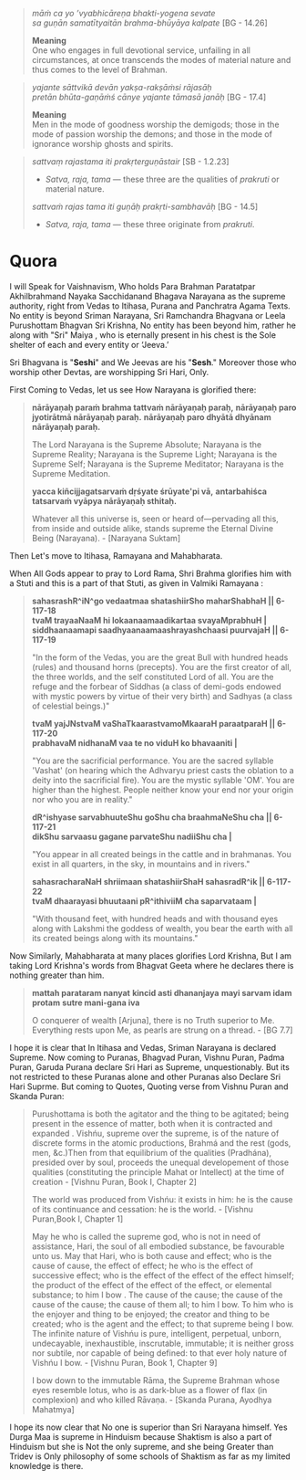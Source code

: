 > _māṁ ca yo ’vyabhicāreṇa bhakti-yogena sevate  
> sa guṇān samatītyaitān brahma-bhūyāya kalpate_ [BG - 14.26]
> 
> **Meaning**  
> One who engages in full devotional service, unfailing in all circumstances, at once transcends the modes of material nature and thus comes to the level of Brahman.

> _yajante sāttvikā devān yakṣa-rakṣāṁsi rājasāḥ  
> pretān bhūta-gaṇāṁś cānye yajante tāmasā janāḥ_ [BG - 17.4]
> 
> **Meaning**  
> Men in the mode of goodness worship the demigods; those in the mode of passion worship the demons; and those in the mode of ignorance worship ghosts and spirits.

> _sattvaṃ rajastama iti prakṛterguṇāstair_ [SB - 1.2.23]  
> - _Satva, raja, tama_ — these three are the qualities of _prakruti_ or material nature.
> 
> _sattvaṁ rajas tama iti guṇāḥ prakṛti-sambhavāḥ_ [BG - 14.5]  
> - _Satva, raja, tama_ — these three originate from _prakruti_.


# Quora
I will Speak for Vaishnavism, Who holds Para Brahman Paratatpar Akhilbrahmand Nayaka Sacchidanand Bhagava Narayana as the supreme authority, right from Vedas to Itihasa, Purana and Panchratra Agama Texts. No entity is beyond Sriman Narayana, Sri Ramchandra Bhagvana or Leela Purushottam Bhagvan Sri Krishna, No entity has been beyond him, rather he along with "Sri" Maiya , who is eternally present in his chest is the Sole shelter of each and every entity or ‘Jeeva.’

Sri Bhagvana is "**Seshi**" and We Jeevas are his "**Sesh**." Moreover those who worship other Devtas, are worshipping Sri Hari, Only.

First Coming to Vedas, let us see How Narayana is glorified there:

> **nārāyaṇaḥ paraṁ brahma tattvaṁ nārāyaṇaḥ paraḥ,**
> **nārāyaṇaḥ paro jyotirātmā nārāyaṇaḥ paraḥ.**
> **nārāyaṇaḥ paro dhyātā dhyānam nārāyaṇaḥ paraḥ.**
> 
> The Lord Narayana is the Supreme Absolute; Narayana is the Supreme Reality; Narayana is the Supreme Light; Narayana is the Supreme Self; Narayana is the Supreme Meditator; Narayana is the Supreme Meditation.
> 
> **yacca kiñcijjagatsarvaṁ dṛśyate śrūyate'pi vā,**
> **antarbahiśca tatsarvaṁ vyāpya nārāyaṇaḥ sthitaḥ.**
> 
> Whatever all this universe is, seen or heard of—pervading all this, from inside and outside alike, stands supreme the Eternal Divine Being (Narayana). - [Narayana Suktam]

Then Let's move to Itihasa, Ramayana and Mahabharata.

When All Gods appear to pray to Lord Rama, Shri Brahma glorifies him with a Stuti and this is a part of that Stuti, as given in Valmiki Ramayana :

> **sahasrashR^iN^go vedaatmaa shatashiirSho maharShabhaH || 6-117-18**  
> **tvaM trayaaNaaM hi lokaanaamaadikartaa svayaMprabhuH |**  
> **siddhaanaamapi saadhyaanaamaashrayashchaasi puurvajaH || 6-117-19**
> 
> "In the form of the Vedas, you are the great Bull with hundred heads (rules) and thousand horns (precepts). You are the first creator of all, the three worlds, and the self constituted Lord of all. You are the refuge and the forbear of Siddhas (a class of demi-gods endowed with mystic powers by virtue of their very birth) and Sadhyas (a class of celestial beings.)"
> 
> **tvaM yajJNstvaM vaShaTkaarastvamoMkaaraH paraatparaH || 6-117-20**  
> **prabhavaM nidhanaM vaa te no viduH ko bhavaaniti |**
> 
> "You are the sacrificial performance. You are the sacred syllable 'Vashat' (on hearing which the Adhvaryu priest casts the oblation to a deity into the sacrificial fire). You are the mystic syllable 'OM'. You are higher than the highest. People neither know your end nor your origin nor who you are in reality."
> 
> **dR^ishyase sarvabhuuteShu goShu cha braahmaNeShu cha || 6-117-21**  
> **dikShu sarvaasu gagane parvateShu nadiiShu cha |**
> 
> "You appear in all created beings in the cattle and in brahmanas. You exist in all quarters, in the sky, in mountains and in rivers."
> 
> **sahasracharaNaH shriimaan shatashiirShaH sahasradR^ik || 6-117-22**  
> **tvaM dhaarayasi bhuutaani pR^ithiviiM cha saparvataam |**
> 
> "With thousand feet, with hundred heads and with thousand eyes along with Lakshmi the goddess of wealth, you bear the earth with all its created beings along with its mountains."

Now Similarly, Mahabharata at many places glorifies Lord Krishna, But I am taking Lord Krishna's words from Bhagvat Geeta where he declares there is nothing greater than him.

> **mattah parataram nanyat**
> **kincid asti dhananjaya**
> **mayi sarvam idam protam**
> **sutre mani-gana iva**
> 
> O conquerer of wealth [Arjuna], there is no Truth superior to Me. Everything rests upon Me, as pearls are strung on a thread. - [BG 7.7]

I hope it is clear that In Itihasa and Vedas, Sriman Narayana is declared Supreme. Now coming to Puranas, Bhagvad Puran, Vishnu Puran, Padma Puran, Garuda Purana declare Sri Hari as Supreme, unquestionably. But its not restricted to these Puranas alone and other Puranas also Declare Sri Hari Suprme. But coming to Quotes, Quoting verse from Vishnu Puran and Skanda Puran:

> Purushottama is both the agitator and the thing to be agitated; being present in the essence of matter, both when it is contracted and expanded . Vishńu, supreme over the supreme, is of the nature of discrete forms in the atomic productions, Brahmá and the rest (gods, men, &c.)Then from that equilibrium of the qualities (Pradhána), presided over by soul, proceeds the unequal developement of those qualities (constituting the principle Mahat or Intellect) at the time of creation - [Vishnu Puran, Book I, Chapter 2]
> 
> The world was produced from Vishńu: it exists in him: he is the cause of its continuance and cessation: he is the world. - [Vishnu Puran,Book I, Chapter 1]
> 
> May he who is called the supreme god, who is not in need of assistance, Hari, the soul of all embodied substance, be favourable unto us. May that Hari, who is both cause and effect; who is the cause of cause, the effect of effect; he who is the effect of successive effect; who is the effect of the effect of the effect himself; the product of the effect of the effect of the effect, or elemental substance; to him I bow . The cause of the cause; the cause of the cause of the cause; the cause of them all; to him I bow. To him who is the enjoyer and thing to be enjoyed; the creator and thing to be created; who is the agent and the effect; to that supreme being I bow. The infinite nature of Vishńu is pure, intelligent, perpetual, unborn, undecayable, inexhaustible, inscrutable, immutable; it is neither gross nor subtile, nor capable of being defined: to that ever holy nature of Vishńu I bow. - [Vishnu Puran, Book 1, Chapter 9]
> 
> I bow down to the immutable Rāma, the Supreme Brahman whose eyes resemble lotus, who is as dark-blue as a flower of flax (in complexion) and who killed Rāvaṇa. - [Skanda Purana, Ayodhya Mahatmya]

I hope its now clear that No one is superior than Sri Narayana himself. Yes Durga Maa is supreme in Hinduism because Shaktism is also a part of Hinduism but she is Not the only supreme, and she being Greater than Tridev is Only philosophy of some schools of Shaktism as far as my limited knowledge is there.